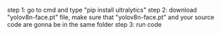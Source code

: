 step 1: go to cmd and type "pip install ultralytics"
step 2: download "yolov8n-face.pt" file, make sure that "yolov8n-face.pt" and your source code are gonna be in the same folder 
step 3: run code

